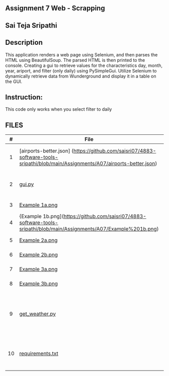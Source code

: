 ## Assignment 7   Web - Scrapping

## Sai Teja Sripathi

## Description

This application renders a web page using Selenium, and then parses the HTML using BeautifulSoup. The parsed HTML is then printed to the console. Creating a gui to retrieve values for the characteristics day, month, year, ariport, and filter (only daily) using PySimpleGui. Utilize Selenium to dynamically retrieve data from Wunderground and display it in a table on the GUI.

## Instruction: 
This code only works when you select filter to daily

## FILES
|   #   | File            | Description                                        |
| :---: | --------------- | -------------------------------------------------- |
|   1   | [airports-better.json] (https://github.com/saisri07/4883-software-tools-sripathi/blob/main/Assignments/A07/airports-better.json)| file that holds airport code ,city and country |
|   2   |    [gui.py](https://github.com/saisri07/4883-software-tools-sripathi/blob/main/Assignments/A07/gui.py)           |this file contain gui and driver code|
|   3   |    [Example 1a.png](https://github.com/saisri07/4883-software-tools-sripathi/blob/main/Assignments/A07/Example%201a.png)  |Example query 1
|   4   |    {Example 1b.png](https://github.com/saisri07/4883-software-tools-sripathi/blob/main/Assignments/A07/Example%201b.png)   |Example query 1 ouput
|   5   |    [Example 2a.png](https://github.com/saisri07/4883-software-tools-sripathi/blob/main/Assignments/A07/Example%202a.png)   |Example query 2
|   6   |    [Example 2b.png](https://github.com/saisri07/4883-software-tools-sripathi/blob/main/Assignments/A07/Example%202b.png)   |Example query 2 ouput
|   7   |    [Example 3a.png](https://github.com/saisri07/4883-software-tools-sripathi/blob/main/Assignments/A07/Example%203a.png)   |Example query 3
|   8   |    [Example 3b.png](https://github.com/saisri07/4883-software-tools-sripathi/blob/main/Assignments/A07/Example%203b.png)   |Example query 3 ouput
|   9   |  [get_weather.py](https://github.com/saisri07/4883-software-tools-sripathi/blob/main/Assignments/A07/get_weather.py)     | this file contain code to scrape and render data using beautsoup and selenium    |
|   10  | [requirements.txt](https://github.com/saisri07/4883-software-tools-sripathi/blob/main/Assignments/A07/requirements.txt)    | this file has list of dependencies for this project |


